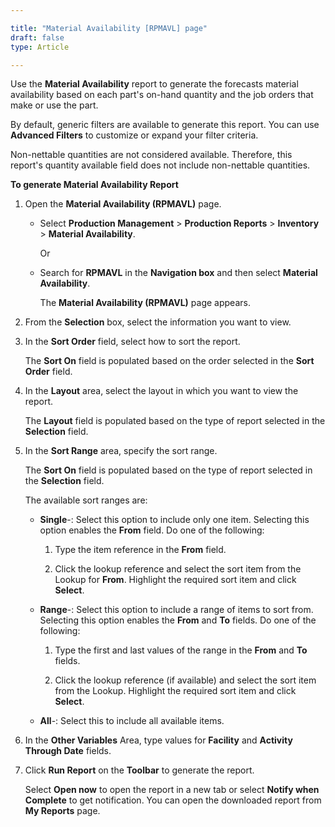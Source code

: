 ```yaml
---

title: "Material Availability [RPMAVL] page"
draft: false
type: Article

---
```


Use the **Material Availability** report to generate the forecasts material availability based on each part's on-hand quantity and the job orders that make or use the part.

By default, generic filters are available to generate this report. You can use **Advanced Filters** to customize or expand your filter criteria.

Non-nettable quantities are not considered available. Therefore, this report's quantity available field does not include non-nettable quantities.

**To generate Material Availability Report**

1. Open the **Material Availability (RPMAVL)** page.

    - Select **Production Management** > **Production Reports** > **Inventory** > **Material Availability**.

        Or

    - Search for **RPMAVL** in the **Navigation box** and then select **Material Availability**.

       The **Material Availability (RPMAVL)** page appears.

2. From the **Selection** box, select the information you want to view.

3. In the **Sort Order** field, select how to sort the report.

    The **Sort On** field is populated based on the order selected in the **Sort Order** field.

4. In the **Layout** area, select the layout in which you want to view the report.

    The **Layout** field is populated based on the type of report selected in the **Selection** field.

5. In the **Sort Range** area, specify the sort range.

    The **Sort On** field is populated based on the type of report selected in the **Selection** field.

    The available sort ranges are:

   - **Single**-: Select this option to include only one item. Selecting this option enables the **From** field. Do one of the following:

        1. Type the item reference in the **From** field.

        2. Click the lookup reference and select the sort item from the Lookup for **From**. Highlight the required sort item and click **Select**.

    - **Range**-: Select this option to include a range of items to sort from. Selecting this option enables the **From** and **To** fields. Do one of the following:

        1. Type the first and last values of the range in the **From** and **To** fields.

        2. Click the lookup reference (if available) and select the sort item from the Lookup. Highlight the required sort item and click **Select**.

    - **All**-: Select this to include all available items.

6. In the **Other Variables** Area, type values for **Facility** and **Activity Through Date** fields.

7. Click **Run Report** on the **Toolbar** to generate the report.

    Select **Open now** to open the report in a new tab or select **Notify when Complete** to get notification. You can open the downloaded report from **My Reports** page.

​